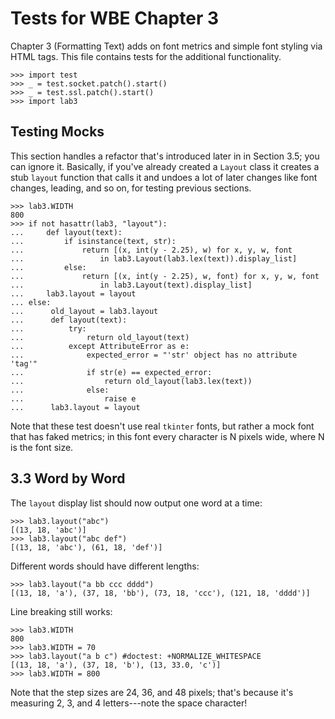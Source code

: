 Tests for WBE Chapter 3
=======================

Chapter 3 (Formatting Text) adds on font metrics and simple font styling via
HTML tags. This file contains tests for the additional functionality.

    >>> import test
    >>> _ = test.socket.patch().start()
    >>> _ = test.ssl.patch().start()
    >>> import lab3

Testing Mocks
-------------

This section handles a refactor that's introduced later in in Section
3.5; you can ignore it. Basically, if you've already created a
`Layout` class it creates a stub `layout` function that calls it and
undoes a lot of later changes like font changes, leading, and so on,
for testing previous sections.

    >>> lab3.WIDTH
    800
    >>> if not hasattr(lab3, "layout"):
    ...     def layout(text):
    ...         if isinstance(text, str):
    ...             return [(x, int(y - 2.25), w) for x, y, w, font
    ...                 in lab3.Layout(lab3.lex(text)).display_list]
    ...         else:
    ...             return [(x, int(y - 2.25), w, font) for x, y, w, font
    ...                 in lab3.Layout(text).display_list]
    ...     lab3.layout = layout
    ... else:
    ...      old_layout = lab3.layout
    ...      def layout(text):
    ...          try:
    ...              return old_layout(text)
    ...          except AttributeError as e:
    ...              expected_error = "'str' object has no attribute 'tag'"
    ...              if str(e) == expected_error:
    ...                  return old_layout(lab3.lex(text))
    ...              else:
    ...                  raise e
    ...      lab3.layout = layout

Note that these test doesn't use real `tkinter` fonts, but rather a
mock font that has faked metrics; in this font every character is N
pixels wide, where N is the font size.

3.3 Word by Word
----------------

The `layout` display list should now output one word at a time:

    >>> lab3.layout("abc")
    [(13, 18, 'abc')]
    >>> lab3.layout("abc def")
    [(13, 18, 'abc'), (61, 18, 'def')]
    
Different words should have different lengths:

    >>> lab3.layout("a bb ccc dddd")
    [(13, 18, 'a'), (37, 18, 'bb'), (73, 18, 'ccc'), (121, 18, 'dddd')]

Line breaking still works:

    >>> lab3.WIDTH
    800
    >>> lab3.WIDTH = 70
    >>> lab3.layout("a b c") #doctest: +NORMALIZE_WHITESPACE
    [(13, 18, 'a'), (37, 18, 'b'), (13, 33.0, 'c')]
    >>> lab3.WIDTH = 800


Note that the step sizes are 24, 36, and 48 pixels; that's because
it's measuring 2, 3, and 4 letters---note the space character!
